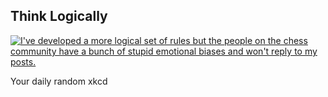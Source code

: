 ## Think Logically
[![I've developed a more logical set of rules but the people on the chess community have a bunch of stupid emotional biases and won't reply to my posts.](https://imgs.xkcd.com/comics/think_logically.png)](https://xkcd.com/1112/ "I've developed a more logical set of rules but the people on the chess community have a bunch of stupid emotional biases and won't reply to my posts.")

Your daily random xkcd
